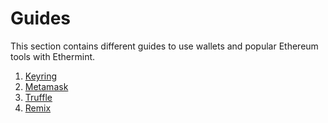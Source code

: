 <!--
order: false
parent:
  order: 5
-->

# Guides

This section contains different guides to use wallets and popular Ethereum tools with Ethermint.

1. [Keyring](./wallets/keyring)
1. [Metamask](./wallets/metamask)
1. [Truffle](./tools/truffle)
1. [Remix](./tools/remix)
